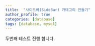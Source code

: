 ```yaml
---
title:  "사이드바(SideBar) 카테고리 만들기"
author_profile: true
categories: [database]
tags: [database, mysql]
---
```


두번째 테스트 진행 합니다.